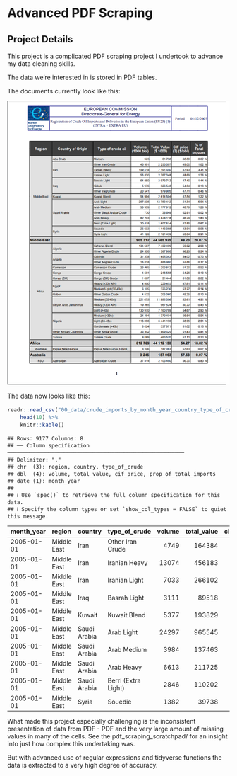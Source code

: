 Advanced PDF Scraping
================

## Project Details

This project is a complicated PDF scraping project I undertook to
advance my data cleaning skills.

The data we’re interested in is stored in PDF tables.

The documents currently look like this:

![](00_images/data_before.png)

The data now looks like this:

``` r
readr::read_csv("00_data/crude_imports_by_month_year_country_type_of_crude.csv") %>% 
    head(10) %>% 
    knitr::kable()
```

    ## Rows: 9177 Columns: 8
    ## ── Column specification ────────────────────────────────────────────────────────
    ## Delimiter: ","
    ## chr  (3): region, country, type_of_crude
    ## dbl  (4): volume, total_value, cif_price, prop_of_total_imports
    ## date (1): month_year
    ## 
    ## ℹ Use `spec()` to retrieve the full column specification for this data.
    ## ℹ Specify the column types or set `show_col_types = FALSE` to quiet this message.

| month_year | region      | country      | type_of_crude       | volume | total_value | cif_price | prop_of_total_imports |
|:-----------|:------------|:-------------|:--------------------|-------:|------------:|----------:|----------------------:|
| 2005-01-01 | Middle East | Iran         | Other Iran Crude    |   4749 |      164384 |     34.62 |                0.0123 |
| 2005-01-01 | Middle East | Iran         | Iranian Heavy       |  13074 |      456183 |     34.89 |                0.0339 |
| 2005-01-01 | Middle East | Iran         | Iranian Light       |   7033 |      266102 |     37.83 |                0.0182 |
| 2005-01-01 | Middle East | Iraq         | Basrah Light        |   3111 |       89518 |     28.77 |                0.0081 |
| 2005-01-01 | Middle East | Kuwait       | Kuwait Blend        |   5377 |      193829 |     36.05 |                0.0139 |
| 2005-01-01 | Middle East | Saudi Arabia | Arab Light          |  24297 |      965545 |     39.74 |                0.0629 |
| 2005-01-01 | Middle East | Saudi Arabia | Arab Medium         |   3984 |      137463 |     34.51 |                0.0103 |
| 2005-01-01 | Middle East | Saudi Arabia | Arab Heavy          |   6613 |      211725 |     32.02 |                0.0171 |
| 2005-01-01 | Middle East | Saudi Arabia | Berri (Extra Light) |   2846 |      110202 |     38.72 |                0.0074 |
| 2005-01-01 | Middle East | Syria        | Souedie             |   1382 |       39738 |     28.76 |                0.0036 |

What made this project especially challenging is the inconsistent
presentation of data from PDF - PDF and the very large amount of missing
values in many of the cells. See the pdf_scraping_scratchpad/ for an
insight into just how complex this undertaking was.

But with advanced use of regular expressions and tidyverse functions the
data is extracted to a very high degree of accuracy.
